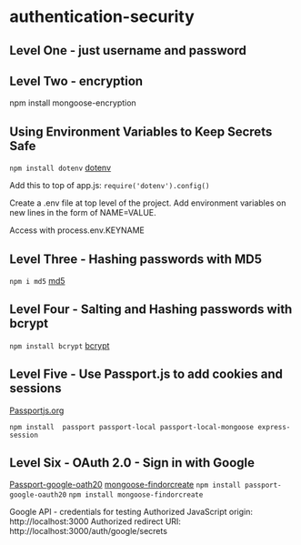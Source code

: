 # authentication-security

## Level One - just username and password

## Level Two - encryption
npm install mongoose-encryption

## Using Environment Variables to Keep Secrets Safe
`npm install dotenv`
[dotenv](https://www.npmjs.com/package/dotenv)

Add this to top of app.js:
`require('dotenv').config()`

Create a .env file at top level of the project.
Add environment variables on new lines in the form of NAME=VALUE.

Access with process.env.KEYNAME

## Level Three - Hashing passwords with MD5
`npm i md5`
[md5](https://www.npmjs.com/package/md5)

## Level Four - Salting and Hashing passwords with bcrypt
`npm install bcrypt`
[bcrypt](https://www.npmjs.com/package/bcrypt)

## Level Five - Use Passport.js to add cookies and sessions
[Passportjs.org](https://www.passportjs.org/)

`npm install 
passport
passport-local
passport-local-mongoose
express-session`

## Level Six - OAuth 2.0 - Sign in with Google
[Passport-google-oath20](https://www.passportjs.org/packages/passport-google-oauth20/)
[mongoose-findorcreate](https://www.npmjs.com/package/mongoose-findorcreate)
`npm install passport-google-oauth20`
`npm install mongoose-findorcreate`

Google API - credentials for testing
Authorized JavaScript origin: http://localhost:3000
Authorized redirect URI: http://localhost:3000/auth/google/secrets






